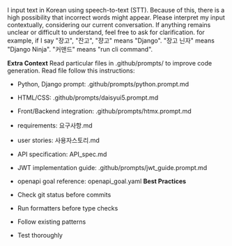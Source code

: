 I input text in Korean using speech-to-text (STT). Because of this, there is a high possibility that incorrect words might appear. Please interpret my input contextually, considering our current conversation. If anything remains unclear or difficult to understand, feel free to ask for clarification.
for example, if I say "장고", "잔고", "쟝고" means "Django".
"장고 닌자" means "Django Ninja".
"커맨드" means "run cli command".


**Extra Context**
Read particular files in .github/prompts/ to improve code generation.
Read file follow this instructions:
- Python, Django prompt: .github/prompts/python.prompt.md
- HTML/CSS: .github/prompts/daisyui5.prompt.md
- Front/Backend integration: .github/prompts/htmx.prompt.md
- requirements: 요구사항.md
- user stories: 사용자스토리.md
- API specification: API_spec.md
- JWT implementation guide: .github/prompts/jwt_guide.prompt.md
- openapi goal reference: openapi_goal.yaml
**Best Practices**
- Check git status before commits
- Run formatters before type checks

- Follow existing patterns
- Test thoroughly